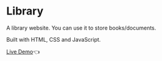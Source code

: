# Library
A library website. 
You can use it to store books/documents. 

Built with HTML, CSS and JavaScript.

[Live Demo](https://rrafael-11.github.io/Library/)👈
